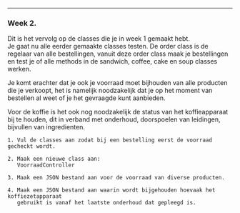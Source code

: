 
---
### Week 2.

Dit is het vervolg op de classes die je in week 1 gemaakt hebt.   
Je gaat nu alle eerder gemaakte classes testen. De order class is de regelaar van alle bestellingen, vanuit deze order class maak je bestellingen en test je of alle methods in de sandwich, coffee, cake en soup classes werken.

Je komt erachter dat je ook je voorraad moet bijhouden van alle producten die je verkoopt, het is namelijk noodzakelijk dat je op het moment van bestellen al weet of je het gevraagde kunt aanbieden.

Voor de koffie is het ook nog noodzakelijk de status van het koffieapparaat bij te houden, dit
in verband met onderhoud, doorspoelen van leidingen, bijvullen van ingredienten.

```
1. Vul de classes aan zodat bij een bestelling eerst de voorraad gecheckt wordt.
    
2. Maak een nieuwe class aan: 
   VoorraadController
   
3. Maak een JSON bestand aan voor de voorraad van diverse producten.

4. Maak een JSON bestand aan waarin wordt bijgehouden hoevaak het koffiezetapparaat
   gebruikt is vanaf het laatste onderhoud dat gepleegd is. 
   
```
   

